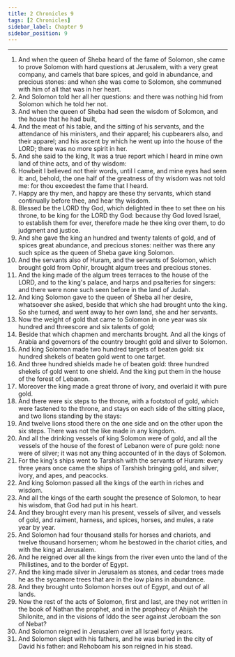 ```yaml
---
title: 2 Chronicles 9
tags: [2 Chronicles]
sidebar_label: Chapter 9
sidebar_position: 9
---
```


---
1. And when the queen of Sheba heard of the fame of Solomon, she came to prove Solomon with hard questions at Jerusalem, with a very great company, and camels that bare spices, and gold in abundance, and precious stones: and when she was come to Solomon, she communed with him of all that was in her heart.
2. And Solomon told her all her questions: and there was nothing hid from Solomon which he told her not.
3. And when the queen of Sheba had seen the wisdom of Solomon, and the house that he had built,
4. And the meat of his table, and the sitting of his servants, and the attendance of his ministers, and their apparel; his cupbearers also, and their apparel; and his ascent by which he went up into the house of the LORD; there was no more spirit in her.
5. And she said to the king, It was a true report which I heard in mine own land of thine acts, and of thy wisdom:
6. Howbeit I believed not their words, until I came, and mine eyes had seen it: and, behold, the one half of the greatness of thy wisdom was not told me: for thou exceedest the fame that I heard.
7. Happy are thy men, and happy are these thy servants, which stand continually before thee, and hear thy wisdom.
8. Blessed be the LORD thy God, which delighted in thee to set thee on his throne, to be king for the LORD thy God: because thy God loved Israel, to establish them for ever, therefore made he thee king over them, to do judgment and justice.
9. And she gave the king an hundred and twenty talents of gold, and of spices great abundance, and precious stones: neither was there any such spice as the queen of Sheba gave king Solomon.
10. And the servants also of Huram, and the servants of Solomon, which brought gold from Ophir, brought algum trees and precious stones.
11. And the king made of the algum trees terraces to the house of the LORD, and to the king's palace, and harps and psalteries for singers: and there were none such seen before in the land of Judah.
12. And king Solomon gave to the queen of Sheba all her desire, whatsoever she asked, beside that which she had brought unto the king. So she turned, and went away to her own land, she and her servants.
13. Now the weight of gold that came to Solomon in one year was six hundred and threescore and six talents of gold;
14. Beside that which chapmen and merchants brought. And all the kings of Arabia and governors of the country brought gold and silver to Solomon.
15. And king Solomon made two hundred targets of beaten gold: six hundred shekels of beaten gold went to one target.
16. And three hundred shields made he of beaten gold: three hundred shekels of gold went to one shield. And the king put them in the house of the forest of Lebanon.
17. Moreover the king made a great throne of ivory, and overlaid it with pure gold.
18. And there were six steps to the throne, with a footstool of gold, which were fastened to the throne, and stays on each side of the sitting place, and two lions standing by the stays:
19. And twelve lions stood there on the one side and on the other upon the six steps. There was not the like made in any kingdom.
20. And all the drinking vessels of king Solomon were of gold, and all the vessels of the house of the forest of Lebanon were of pure gold: none were of silver; it was not any thing accounted of in the days of Solomon.
21. For the king's ships went to Tarshish with the servants of Huram: every three years once came the ships of Tarshish bringing gold, and silver, ivory, and apes, and peacocks.
22. And king Solomon passed all the kings of the earth in riches and wisdom.
23. And all the kings of the earth sought the presence of Solomon, to hear his wisdom, that God had put in his heart.
24. And they brought every man his present, vessels of silver, and vessels of gold, and raiment, harness, and spices, horses, and mules, a rate year by year.
25. And Solomon had four thousand stalls for horses and chariots, and twelve thousand horsemen; whom he bestowed in the chariot cities, and with the king at Jerusalem.
26. And he reigned over all the kings from the river even unto the land of the Philistines, and to the border of Egypt.
27. And the king made silver in Jerusalem as stones, and cedar trees made he as the sycamore trees that are in the low plains in abundance.
28. And they brought unto Solomon horses out of Egypt, and out of all lands.
29. Now the rest of the acts of Solomon, first and last, are they not written in the book of Nathan the prophet, and in the prophecy of Ahijah the Shilonite, and in the visions of Iddo the seer against Jeroboam the son of Nebat?
30. And Solomon reigned in Jerusalem over all Israel forty years.
31. And Solomon slept with his fathers, and he was buried in the city of David his father: and Rehoboam his son reigned in his stead.